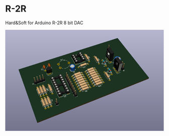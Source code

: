 # R-2R
Hard&amp;Soft for Arduino R-2R 8 bit DAC

![alt text](https://raw.githubusercontent.com/TheJustMoose/R-2R/master/render.png)
